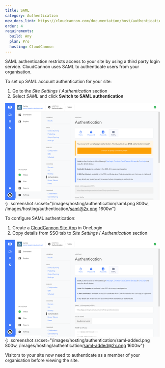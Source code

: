 ```yaml
---
title: SAML
category: Authentication
new_docs_link: https://cloudcannon.com/documentation/host/authentication/saml/
order: 4
requirements:
  build: Any
  plan: Pro
  hosting: CloudCannon
---
```


SAML authentication restricts access to your site by using a third party login service. CloudCannon uses SAML to authenticate users from your organisation.

To set up SAML account authentication for your site:

1. Go to the *Site Settings* / *Authentication* section
2. Select *SAML* and click **Switch to SAML authentication**

![SAML authentication](/images/hosting/authentication/saml.png){: .screenshot srcset="/images/hosting/authentication/saml.png 800w, /images/hosting/authentication/saml@2x.png 1600w"}

To configure SAML authentication:

1. Create a [CloudCannon Site App](https://www.onelogin.com/connector/cloudcannonsite-single-sign-on) in OneLogin
2. Copy details from SSO tab to *Site Settings* / *Authentication* section

![Adding SAML configuration](/images/hosting/authentication/saml-added.png){: .screenshot srcset="/images/hosting/authentication/saml-added.png 800w, /images/hosting/authentication/saml-added@2x.png 1600w"}

Visitors to your site now need to authenticate as a member of your organisation before viewing the site.